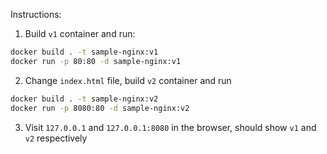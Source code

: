Instructions:

1. Build `v1` container and run:
```bash
docker build . -t sample-nginx:v1
docker run -p 80:80 -d sample-nginx:v1
```

2. Change `index.html` file, build `v2` container and run
```bash
docker build . -t sample-nginx:v2
docker run -p 8080:80 -d sample-nginx:v2
```

3. Visit `127.0.0.1` and `127.0.0.1:8080` in the browser, should show `v1` and `v2` respectively

